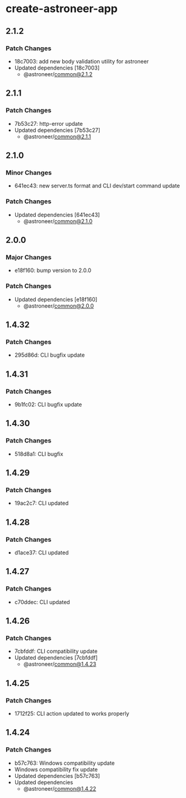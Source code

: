 # create-astroneer-app

## 2.1.2

### Patch Changes

- 18c7003: add new body validation utility for astroneer
- Updated dependencies [18c7003]
  - @astroneer/common@2.1.2

## 2.1.1

### Patch Changes

- 7b53c27: http-error update
- Updated dependencies [7b53c27]
  - @astroneer/common@2.1.1

## 2.1.0

### Minor Changes

- 641ec43: new server.ts format and CLI dev/start command update

### Patch Changes

- Updated dependencies [641ec43]
  - @astroneer/common@2.1.0

## 2.0.0

### Major Changes

- e18f160: bump version to 2.0.0

### Patch Changes

- Updated dependencies [e18f160]
  - @astroneer/common@2.0.0

## 1.4.32

### Patch Changes

- 295d86d: CLI bugfix update

## 1.4.31

### Patch Changes

- 9b1fc02: CLI bugfix update

## 1.4.30

### Patch Changes

- 518d8a1: CLI bugfix

## 1.4.29

### Patch Changes

- 19ac2c7: CLI updated

## 1.4.28

### Patch Changes

- d1ace37: CLI updated

## 1.4.27

### Patch Changes

- c70ddec: CLI updated

## 1.4.26

### Patch Changes

- 7cbfddf: CLI compatibility update
- Updated dependencies [7cbfddf]
  - @astroneer/common@1.4.23

## 1.4.25

### Patch Changes

- 1712f25: CLI action updated to works properly

## 1.4.24

### Patch Changes

- b57c763: Windows compatibility update
- Windows compatibility fix update
- Updated dependencies [b57c763]
- Updated dependencies
  - @astroneer/common@1.4.22
